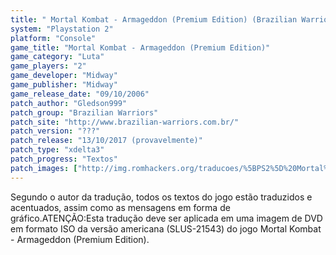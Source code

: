 ```yaml
---
title: " Mortal Kombat - Armageddon (Premium Edition) (Brazilian Warriors)"
system: "Playstation 2"
platform: "Console"
game_title: "Mortal Kombat - Armageddon (Premium Edition)"
game_category: "Luta"
game_players: "2"
game_developer: "Midway"
game_publisher: "Midway"
game_release_date: "09/10/2006"
patch_author: "Gledson999"
patch_group: "Brazilian Warriors"
patch_site: "http://www.brazilian-warriors.com.br/"
patch_version: "???"
patch_release: "13/10/2017 (provavelmente)"
patch_type: "xdelta3"
patch_progress: "Textos"
patch_images: ["http://img.romhackers.org/traducoes/%5BPS2%5D%20Mortal%20Kombat%20-%20Armageddon%20Premium%20Edition%20-%20Brazilian%20Warriors%20-%201.jpg","http://img.romhackers.org/traducoes/%5BPS2%5D%20Mortal%20Kombat%20-%20Armageddon%20Premium%20Edition%20-%20Brazilian%20Warriors%20-%202.jpg","http://img.romhackers.org/traducoes/%5BPS2%5D%20Mortal%20Kombat%20-%20Armageddon%20Premium%20Edition%20-%20Brazilian%20Warriors%20-%203.jpg"]
---
```

Segundo o autor da tradução, todos os textos do jogo estão traduzidos e acentuados, assim como as mensagens em forma de gráfico.ATENÇÃO:Esta tradução deve ser aplicada em uma imagem de DVD em formato ISO da versão americana (SLUS-21543) do jogo Mortal Kombat - Armageddon (Premium Edition).